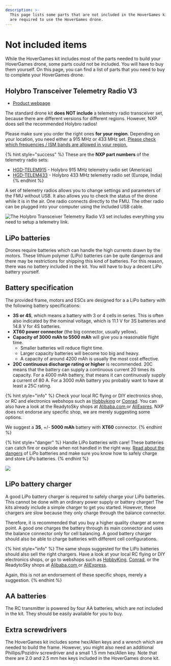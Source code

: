 ```yaml
---
description: >-
  This page lists some parts that are not included in the HoverGames kit, but
  are required to use the HoverGames drone.
---
```


# Not included items

While the HoverGames kit includes most of the parts needed to build your HoverGames drone, some parts  could not be included. You will have to buy them yourself. On this page, you can find a list of parts that you need to buy to complete your HoverGames drone.

## Holybro Transceiver Telemetry Radio V3

* [Product webpage](http://www.holybro.com/product/transceiver-telemetry-radio-v3/)

The standard drone kit **does NOT include** a telemetry radio transceiver set, because there are different versions for different regions. However, NXP does sell the recommended Holybro radios!

Please make sure you order the right ones **for your region**. Depending on your location, you need either a 915 MHz or 433 MHz set. [Please check which frequencies / ISM bands are allowed in your region.](http://ardupilot.org/copter/docs/common-telemetry-radio-regional-regulations.html#common-telemetry-radio-regional-regulations)

{% hint style="success" %}
These are the **NXP part numbers** of the telemetry radio sets:

* [HGD-TELEM915](https://www.nxp.com/part/HGD-TELEM915) - Holybro 915 MHz telemetry radio set \(Americas\)
* [HGD-TELEM433](https://www.nxp.com/part/HGD-TELEM433) - Holybro 433 MHz telemetry radio set \(Europe, India\)
{% endhint %}

A set of telemetry radios allows you to change settings and parameters of the FMU without USB. It also allows you to check the status of the drone while it is in the air. One radio connects directly to the FMU. The other radio can be plugged into your computer using the included USB cable.

![The Holybro Transceiver Telemetry Radio V3 set includes everything you need to setup a telemetry link.](../../.gitbook/assets/img_8769.jpg)

## LiPo batteries

Drones require batteries which can handle the high currents drawn by the motors. These lithium polymer \(LiPo\) batteries can be quite dangerous and there may be restrictions for shipping this kind of batteries. For this reason, there was no battery included in the kit. You will have to buy a decent LiPo battery yourself.

## Battery specification

The provided frame, motors and ESCs are designed for a a LiPo battery with the following battery specifications:

* **3S or 4S**, which means a battery with 3 or 4 cells in series. This is often also indicated by the nominal voltage, which is 11.1 V for 3S batteries and 14.8 V for 4S batteries.
* **XT60 power connector** \(the big connector, usually yellow\)**.**
* **Capacity of 3000 mAh to 5500 mAh** will give you a reasonable flight time.
  * Smaller batteries will reduce flight time.
  * Larger capacity batteries will become too big and heavy.
  * A capacity of around 4200 mAh is usually the most cost effective.
* **20C continuous discharge rating or higher** is recommended. 20C means that the battery can supply a continuous current 20 times its capacity. For a 4000 mAh battery, that means it can continuously supply a current of 80 A. For a 3000 mAh battery you probably want to have at least a 25C rating.

{% hint style="info" %}
Check your local RC flying or DIY electronics shop, or RC and electronics webshops such as [Hobbyking](https://hobbyking.com/en_us/batteries-chargers/batteries.html) or [Conrad](https://www.conrad.com/). You can also have a look at the ReadytoSky shops at [Alibaba.com ](https://fpvdrone.en.alibaba.com/productgrouplist-804894160-1/RC_Battery_Charger.html)or [AliExpres](https://readytosky.aliexpress.com/store/group/Battery-Charger/727847_259412773.html). NXP does not endorse any specific shop, we are merely suggesting some options.

We suggest a **3S**, +/- **5000 mAh** battery with **XT60** connector.
{% endhint %}

{% hint style="danger" %}
Handle LiPo batteries with care! These batteries can catch fire or explode when not handled in the right way. [Read about the dangers](https://rogershobbycenter.com/lipoguide/) of LiPo batteries and make sure you know how to safely charge and store LiPo batteries.
{% endhint %}

![](../../.gitbook/assets/image%20%2899%29.png)

## LiPo battery charger

A good LiPo battery charger is required to safely charge your LiPo batteries. This cannot be done with an ordinary power supply or battery charger! The kits already include a simple charger to get you started. However, these chargers are slow because they only charge through the balance connector.

Therefore, it is recommended that you buy a higher quality charger at some point. A good one charges the battery through its main connector and uses the balance connector only for cell balancing. A good battery charger should also be able to charge batteries with different cell configurations.

{% hint style="info" %}
The same shops suggested for the LiPo batteries should also sell the right chargers. Have a look at your local RC flying or DIY electronics shops, or go to webshops such as [HobbyKing](https://hobbyking.com/en_us/batteries-chargers/batteries.html), [Conrad](https://www.conrad.com/), or the ReadytoSky shops at [Alibaba.com ](https://fpvdrone.en.alibaba.com/productgrouplist-804894160-1/RC_Battery_Charger.html)or [AliExpress](https://readytosky.aliexpress.com/store/group/Battery-Charger/727847_259412773.html).

Again, this is not an endorsement of these specific shops, merely a suggestion.
{% endhint %}

## AA batteries

The RC transmitter is powered by four AA batteries, which are not included in the kit. They should be easily available for you to buy.

## Extra screwdrivers

The HoverGames kit includes some hex/Allen keys and a wrench which are needed to build the frame. However, you might also need an additional Phillips/Pozidriv screwdriver and a small 1.5 mm hex/Allen key. Note that there are 2.0 and 2.5 mm hex keys included in the HoverGames drone kit.

